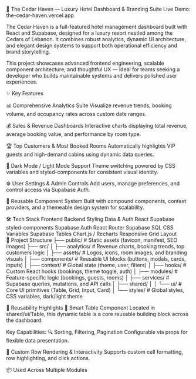 🏨 The Cedar Haven — Luxury Hotel Dashboard & Branding Suite
Live Demo: the-cedar-haven.vercel.app

The Cedar Haven is a full-featured hotel management dashboard built with React and Supabase, designed for a luxury resort nestled among the Cedars of Lebanon. It combines robust analytics, dynamic UI architecture, and elegant design systems to support both operational efficiency and brand storytelling.

This project showcases advanced frontend engineering, scalable component architecture, and thoughtful UX — ideal for teams seeking a developer who builds maintainable systems and delivers polished user experiences.

✨ Key Features

📊 Comprehensive Analytics Suite Visualize revenue trends, booking volume, and occupancy rates across custom date ranges.

💰 Sales & Revenue Dashboards Interactive charts displaying total revenue, average booking value, and performance by room type.

🏆 Top Customers & Most Booked Rooms Automatically highlights VIP guests and high-demand cabins using dynamic data queries.

🎨 Dark Mode / Light Mode Support Theme switching powered by CSS variables and styled-components for consistent visual identity.

⚙️ User Settings & Admin Controls Add users, manage preferences, and control access via Supabase Auth.

🧱 Reusable Component System Built with compound components, context providers, and a themeable design system for scalability.

🛠️ Tech Stack
Frontend	Backend	Styling	Data & Auth
React	Supabase	styled-components	Supabase Auth
React Router	Supabase SQL	CSS Variables	Supabase Tables
Chart.js / Recharts		Responsive Grid Layout	
📁 Project Structure
├── public/ # Static assets (favicon, manifest, SEO images) ├── src/ │ ├── analytics/ # Revenue charts, booking trends, top customers logic │ ├── assets/ # Logos, icons, room images, and branding visuals │ ├── components/ # Reusable UI blocks (buttons, modals, cards, inputs) │ ├── context/ # Global state (theme, user, filters) │ ├── hooks/ # Custom React hooks (bookings, theme toggle, auth) │ ├── modules/ # Feature-specific logic (bookings, guests, rooms) │ ├── services/ # Supabase queries, mutations, and API calls │ ├── shared/ │ │ └── ui/ # Core UI primitives (Table, Grid, Input, Card) │ └── styles/ # Global styles, CSS variables, dark/light theme

🔁 Reusability Highlights 🧠 Smart Table Component Located in shared/ui/Table, this dynamic table is a core reusable building block across the dashboard.

Key Capabilities: 🔍 Sorting, Filtering, Pagination Configurable via props for flexible data presentation.

🎯 Custom Row Rendering & Interactivity Supports custom cell formatting, row highlighting, and click actions.

📦 Used Across Multiple Modules
